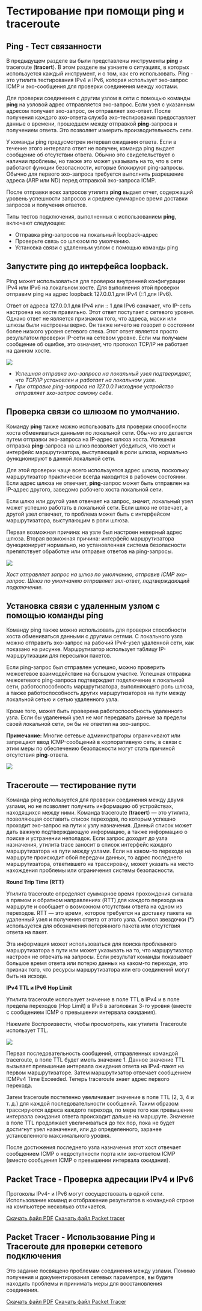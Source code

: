 # Тестирование при помощи ping и traceroute

<!-- 13.2.1 -->

## Ping - Тест связанности

В предыдущем разделе вы были представлены инструменты **ping** и traceroute (**tracert**). В этом разделе вы узнаете о ситуациях, в которых используется каждый инструмент, и о том, как его использовать. Ping - это утилита тестирования IPv4 и IPv6, которая использует эхо-запрос ICMP и эхо-сообщения для проверки соединения между хостами.

Для проверки соединения с другим узлом в сети с помощью команды **ping** на узловой адрес отправляется эхо-запрос. Если узел с указанным адресом получает эхо-запрос, он отправляет эхо-ответ. После получения каждого эхо-ответа служба эхо-тестирования предоставляет данные о времени, прошедшем между отправкой **ping**-запроса и получением ответа. Это позволяет измерить производительность сети.

У команды ping предусмотрен интервал ожидания ответа. Если в течение этого интервала ответ не получен, команда ping выдает сообщение об отсутствии ответа. Обычно это свидетельствует о наличии проблемы, но также это может указывать на то, что в сети работают функции безопасности, которые блокируют ping-запросы. Обычно для первого эхо-запроса требуется выполнить разрешение адреса (ARP или ND) перед отправкой эхо-запроса ICMP.

После отправки всех запросов утилита **ping** выдает отчет, содержащий уровень успешности запросов и среднее суммарное время доставки запросов и получения ответов.

Типы тестов подключения, выполненных с использованием **ping**, включают следующее:

* Отправка ping-запросов на локальный loopback-адрес
* Проверьте связь со шлюзом по умолчанию.
* Установка связи с удаленным узлом с помощью команды ping


<!-- 13.2.2 -->

## Запустите ping до интерфейса loopback.

Ping может использоваться для проверки внутренней конфигурации IPv4 или IPv6 на локальном хосте. Для выполнения этой проверки отправим ping на адрес loopback 127.0.0.1 для IPv4 (::1 для IPv6).

Ответ от адреса 127.0.0.1 для IPv4 или :: 1 для IPv6 означает, что IP-сеть настроена на хосте правильно. Этот ответ поступает с сетевого уровня. Однако ответ не является признаком того, что адреса, маски или шлюзы были настроены верно. Он также ничего не говорит о состоянии более низкого уровня сетевого стека. Этот ответ является просто результатом проверки IP-сети на сетевом уровне. Если мы получаем сообщение об ошибке, это означает, что протокол TCP/IP не работает на данном хосте.

![](./assets/13.2.2.png)
<!-- /courses/itn-dl/aeed55b4-34fa-11eb-ad9a-f74babed41a6/af23cf00-34fa-11eb-ad9a-f74babed41a6/assets/2e54d2a4-1c25-11ea-81a0-ffc2c49b96bc.svg -->

* *Успешная отправка эхо-запроса на локальный узел подтверждает, что TCP/IP установлен и работает на локальном узле.*
* *При отправке ping-запроса на 127.0.0.1 исходное устройство отправляет эхо-запрос самому себе.*

<!-- 13.2.3 -->

## Проверка связи со шлюзом по умолчанию.

Команду **ping** также можно использовать для проверки способности хоста обмениваться данными по локальной сети. Обычно это делается путем отправки эхо-запроса на IP-адрес шлюза хоста. Успешная отправка **ping**-запроса на шлюз позволяет убедиться, что хост и интерфейс маршрутизатора, выступающий в роли шлюза, нормально функционируют в данной локальной сети.

Для этой проверки чаще всего используется адрес шлюза, поскольку маршрутизатор практически всегда находится в рабочем состоянии. Если адрес шлюза не отвечает, **ping**-запрос может быть отправлен на IP-адрес другого, заведомо рабочего хоста локальной сети.

Если шлюз или другой узел отвечает на запрос, значит, локальный узел может успешно работать в локальной сети. Если шлюз не отвечает, а другой узел отвечает, то проблема может быть с интерфейсом маршрутизатора, выступающим в роли шлюза.

Первая возможная причина: на узле был настроен неверный адрес шлюза. Вторая возможная причина: интерфейс маршрутизатора функционирует нормально, но установленная система безопасности препятствует обработке или отправке ответов на ping-запросы.

![](./assets/13.2.3.png)
<!-- /courses/itn-dl/aeed55b4-34fa-11eb-ad9a-f74babed41a6/af23cf00-34fa-11eb-ad9a-f74babed41a6/assets/2e556ee0-1c25-11ea-81a0-ffc2c49b96bc.svg -->
*Хост отправляет запрос на шлюз по умолчанию, отправив ICMP эхо-запрос. Шлюз по умолчанию отправляет эхл-ответ, подтверждающий подключение.*

<!-- 13.2.4 -->

## Установка связи с удаленным узлом с помощью команды ping

Команду ping также можно использовать для проверки способности хоста обмениваться данными с другими сетями. С локального узла можно отправить эхо-запрос на рабочий IPv4-узел удаленной сети, как показано на рисунке. Маршрутизатор использует таблицу IP-маршрутизации для пересылки пакетов.

Если ping-запрос был отправлен успешно, можно проверить межсетевое взаимодействие на большом участке. Успешная отправка межсетевого ping-запроса подтверждает подключение к локальной сети, работоспособность маршрутизатора, выполняющего роль шлюза, а также работоспособность других маршрутизаторов на пути между локальной сетью и сетью удаленного узла.

Кроме того, может быть проверена работоспособность удаленного узла. Если бы удаленный узел не мог передавать данные за пределы своей локальной сети, он бы не ответил на эхо-запрос.

**Примечание:** Многие сетевые администраторы ограничивают или запрещают ввод ICMP-сообщений в корпоративную сеть; в связи с этим меры по обеспечению безопасности могут стать причиной отсутствия **ping**-ответа.

![](./assets/13.2.4.gif)

<!-- 13.2.5 -->

## Traceroute — тестирование пути

Команда ping используется для проверки соединения между двумя узлами, но не позволяет получить информацию об устройствах, находящихся между ними. Команда traceroute (**tracert**) — это утилита, позволяющая составить список переходов, по которым успешно проходит эхо-запрос на пути к узлу назначения. Данный список может дать важную подтверждающую информацию, а также информацию о поиске и устранении неполадок. Если запрос доходит до узла назначения, утилита trace заносит в список интерфейс каждого маршрутизатора на пути между узлами. Если на каком-то переходе на маршруте происходит сбой передачи данных, то адрес последнего маршрутизатора, ответившего на трассировку, может указать на место нахождения проблемы или ограничения системы безопасности.

**Round Trip Time (RTT)**

Утилита traceroute определяет суммарное время прохождения сигнала в прямом и обратном направлениях (RTT) для каждого перехода на маршруте и сообщает о возможном отсутствии ответа на одном из переходов. RTT — это время, которое требуется на доставку пакета на удаленный узел и получения ответа от этого узла. Символ звездочки (*) используется для обозначения потерянного пакета или отсутствия ответа на пакет.

Эта информация может использоваться для поиска проблемного маршрутизатора в пути или может указывать на то, что маршрутизатор настроен не отвечать на запросы. Если результат команды показывает большое время ответа или потерю данных на каком-то переходе, это признак того, что ресурсы маршрутизатора или его соединений могут быть на исходе.

**IPv4 TTL и IPv6 Hop Limit**

Утилита traceroute использует значение в поле TTL в IPv4 и в поле предела переходов (Hop Limit) в IPv6 в заголовках 3-го уровня (вместе с сообщением ICMP о превышении интервала ожидания).

Нажмите Воспроизвести, чтобы просмотреть, как утилита Traceroute использует TTL.

![](./assets/13.2.5.gif)

Первая последовательность сообщений, отправленных командой traceroute, в поле TTL будет иметь значение 1. Данное значение TTL вызывает превышение интервала ожидания ответа на IPv4-пакет на первом маршрутизаторе. Затем маршрутизатор отвечает сообщением ICMPv4 Time Exceeded. Теперь traceroute знает адрес первого перехода.

Затем traceroute постепенно увеличивает значение в поле TTL (2, 3, 4 и т. д.) для каждой последовательности сообщений. Таким образом трассируются адреса каждого перехода, по мере того как превышение интервала ожидания ответа происходит дальше на маршруте. Значение в поле TTL продолжает увеличиваться до тех пор, пока не будет достигнут узел назначения, или до определенного, заранее установленного максимального уровня.

После достижения последнего узла назначения этот хост отвечает сообщением ICMP о недоступности порта или эхо-ответом ICMP (вместо сообщения ICMP о превышении интервала ожидания).

<!-- 13.2.6 -->

## Packet Trace - Проверка адресации IPv4 и IPv6

Протоколы IPv4- и IPv6 могут сосуществовать в одной сети. Использование команд и отображение результатов в командной строке на компьютере несколько отличается.

[Скачать файл PDF](./assets/13.2.6-packet-tracer---verify-ipv4-and-ipv6-addressing_ru-RU.pdf)
[Скачать файл Packet tracer](./assets/13.2.6-packet-tracer---verify-ipv4-and-ipv6-addressing_ru-RU.pka)


<!-- 13.2.7 -->

## Packet Tracer - Использование Ping и Traceroute для проверки сетевого подключения

Это задание посвящено проблемам соединения между узлами. Помимо получения и документирования сетевых параметров, вы будете находить проблемы и принимать меры для восстановления соединения.

[Скачать файл PDF](./assets/13.2.7-packet-tracer---use-ping-and-traceroute-to-test-network-connectivity_ru-RU.pdf)
[Скачать файл Packet Tracer](./assets/13.2.7-packet-tracer---use-ping-and-traceroute-to-test-network-connectivity_ru-RU.pka)